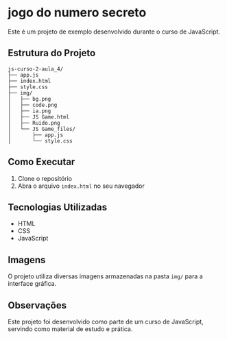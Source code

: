 # jogo do numero secreto

Este é um projeto de exemplo desenvolvido durante o curso de JavaScript.

## Estrutura do Projeto

```
js-curso-2-aula_4/
├── app.js
├── index.html
├── style.css
├── img/
│   ├── bg.png
│   ├── code.png
│   ├── ia.png
│   ├── JS Game.html
│   ├── Ruido.png
│   └── JS Game_files/
│       ├── app.js
│       └── style.css
```

## Como Executar

1. Clone o repositório
2. Abra o arquivo `index.html` no seu navegador

## Tecnologias Utilizadas

- HTML
- CSS
- JavaScript

## Imagens

O projeto utiliza diversas imagens armazenadas na pasta `img/` para a interface gráfica.

## Observações

Este projeto foi desenvolvido como parte de um curso de JavaScript, servindo como material de estudo e prática.
